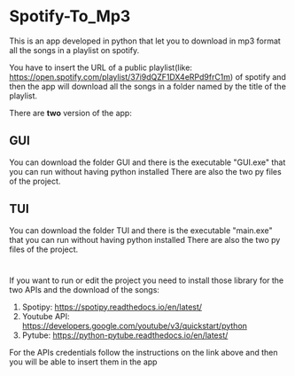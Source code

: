 # Spotify-To_Mp3
This is an app developed in python that let you to download in mp3 format all the songs in a playlist on spotify.

You have to insert the URL of a public playlist(like: https://open.spotify.com/playlist/37i9dQZF1DX4eRPd9frC1m) of spotify and then the app will download all the songs in a folder named by the title of the playlist.


There are **two** version of the app:
## GUI
You can download the folder GUI and there is the executable "GUI.exe" that you can run without having python installed
There are also the two py files of the project.

## TUI
You can download the folder TUI and there is the executable "main.exe" that you can run without having python installed
There are also the two py files of the project.

# 
If you want to run or edit the project you need to install those library for the two APIs and the download of the songs:
1. Spotipy: https://spotipy.readthedocs.io/en/latest/
2. Youtube API: https://developers.google.com/youtube/v3/quickstart/python 
3. Pytube: https://python-pytube.readthedocs.io/en/latest/

For the APIs credentials follow the instructions on the link above and then you will be able to insert them in the app

